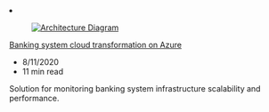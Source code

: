 <!-- This file is automatically generated by build/architectures/build_index.py. Any updates will be lost. -->

<!-- markdownlint-disable MD033 -->

<li class="grid-item item-column" data-categories="DevOps ">
<article class="card">
    <div class="card-header has-margin-bottom-none" aria-hidden="true">
        <figure class="image diagram has-height-175 has-overflow-hidden level">
            <a href="/azure/architecture/example-scenario/banking/banking-system-cloud-transformation"><img src="/azure/architecture/browse/thumbs/banking-system-cloud-transformation.png" class="diagram" alt="Architecture Diagram" data-linktype="relative-path"></a>
        </figure>
    </div>
    <div class="card-content">
        <a class="card-content-title has-margin-top-none" href="/azure/architecture/example-scenario/banking/banking-system-cloud-transformation">
            <p>Banking system cloud transformation on Azure</p>
        </a>
        <ul class="card-content-metadata">
            <li>8/11/2020</li>
            <li>11 min read</li>
        </ul>
        <p class="card-content-description">Solution for monitoring banking system infrastructure scalability and performance.</p>
        <div class="bottom-to-top-fade is-hidden-mobile"></div>
    </div>
</article>
</li>
